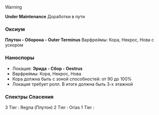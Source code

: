 
>[!warning]
>**Under Maintenance**
>Доработки в пути
### Оксиум
**Плутон - Оборона - Outer Terminus**
Варфреймы: Кора, Некрос, Нова с ускором

### Наноспоры
- Локация: **Эрида - Сбор - Oestrus**
- Варфреймы: Кора, Некрос, Нова
- Кора должна быть с зоной способностей: от 90 до 100%
- Локация требует ролл. В итоге должна быть 3-х этажной

### Спектры Спасения
3 Tier : Regna (Плутон)
2 Tier : Orias
1 Tier : 
